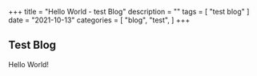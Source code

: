 +++
title = "Hello World - test Blog"
description = ""
tags = [
    "test blog"
]
date = "2021-10-13"
categories = [
    "blog",
    "test",
]
+++

## Test Blog

Hello World!
